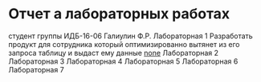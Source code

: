 # Отчет а лабораторных работах
студент группы ИДБ-16-06 Галиулин Ф.Р.
Лабораторная 1
Разработать продукт для сотрудника который оптимизированно вытянет из его запроса таблицу и выдаст ему данные
[none](https://github.com/LsFurkat/LsFurkat.github.io/blob/master/2019-09-25_23-22-48.png)
Лабораторная 2
Лабораторная 3
Лабораторная 4
Лабораторная 5
Лабораторная 6
Лабораторная 7
